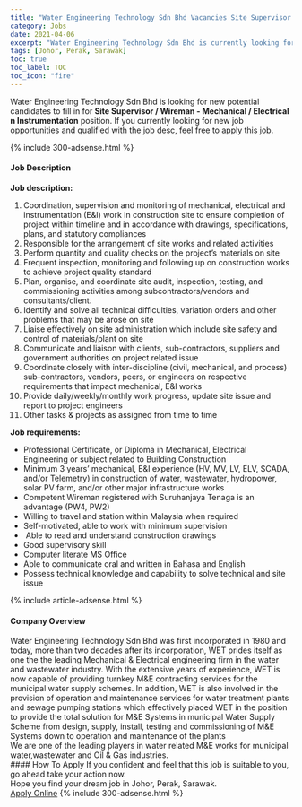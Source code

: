 ```yaml
---
title: "Water Engineering Technology Sdn Bhd Vacancies Site Supervisor / Wireman - Mechanical / Electrical n Instrumentation" 
category: Jobs 
date: 2021-04-06 
excerpt: "Water Engineering Technology Sdn Bhd is currently looking for suitable person to fill in the Site Supervisor / Wireman - Mechanical / Electrical n Instrumentation which based in Johor, Perak, Sarawak" 
tags: [Johor, Perak, Sarawak] 
toc: true 
toc_label: TOC 
toc_icon: "fire" 
--- 
```


<p>Water Engineering Technology Sdn Bhd is looking for new potential candidates to fill in for <b>Site Supervisor / Wireman - Mechanical / Electrical n Instrumentation</b> position. If you currently looking for new job opportunities and qualified with the job desc, feel free to apply this job.
</p>{% include 300-adsense.html %} 
<div><div><h4>Job Description</h4></div><div><div><span><div><p><strong>Job description:</strong></p><ol><li>Coordination, supervision and monitoring of mechanical, electrical and instrumentation (E&amp;I) work in construction site to ensure completion of project within timeline and in accordance with drawings, specifications, plans, and statutory compliances</li><li>Responsible for the arrangement of site works and related activities</li><li>Perform quantity and quality checks on the project&#8217;s materials on site</li><li>Frequent inspection, monitoring and following up on construction works to achieve project quality standard</li><li>Plan, organise, and coordinate site audit, inspection, testing, and commissioning activities among subcontractors/vendors and consultants/client.</li><li>Identify and solve all technical difficulties, variation orders and other problems that may be arose on site</li><li>Liaise effectively on site administration which include site safety and control of materials/plant on site</li><li>Communicate and liaison with clients, sub-contractors, suppliers and government authorities on project related issue</li><li>Coordinate closely with inter-discipline (civil, mechanical, and process) sub-contractors, vendors, peers, or engineers on respective requirements that impact mechanical, E&amp;I works</li><li>Provide daily/weekly/monthly work progress, update site issue and report to project engineers</li><li>Other tasks &amp; projects as assigned from time to time</li></ol><p><strong>Job requirements:</strong></p><ul><li>Professional Certificate, or Diploma in Mechanical, Electrical Engineering or subject related to Building Construction</li><li>Minimum 3 years&#8217; mechanical, E&amp;I experience (HV, MV, LV, ELV, SCADA, and/or Telemetry) in construction of water, wastewater, hydropower, solar PV farm, and/or other major infrastructure works</li><li>Competent Wireman registered with Suruhanjaya Tenaga is an advantage (PW4, PW2)</li><li>Willing to travel and station within Malaysia when required</li><li>Self-motivated, able to work with minimum supervision</li><li>&#160;Able to read and understand construction drawings</li><li>Good supervisory skill</li><li>Computer literate MS Office</li><li>Able to communicate oral and written in Bahasa and English</li><li>Possess technical knowledge and capability to solve technical and site issue</li></ul></div></span></div></div></div> 
{% include article-adsense.html %} 
<div><div><h4>Company Overview</h4></div><div><div><span><div><div>
	Water Engineering Technology Sdn Bhd was first incorporated in 1980 and today, more than two decades after its incorporation, WET prides itself as one the the leading Mechanical &amp; Electrical engineering firm in the water and wastewater industry. With the extensive years of experience, WET is now capable of providing turnkey M&amp;E contracting services for the municipal water supply schemes. In addition, WET is also involved in the provision of operation and maintenance services for water treatment plants and sewage pumping stations which effectively placed WET in the position to provide the total solution for M&amp;E Systems in municipal Water Supply Scheme from design, supply, install, testing and commissioning of M&amp;E Systems down to operation and maintenance of the plants</div>
<div>
	We are one of the leading players in water related M&amp;E works for municipal water,wastewater and Oil &amp; Gas industries.</div></div></span></div></div></div> 
#### How To Apply 
If you confident and feel that this job is suitable to you, go ahead take your action now. <br/> 
Hope you find your dream job in Johor, Perak, Sarawak. <br/> 
<a href="https://www.jobstreet.com.my/en/job/site-supervisor-wireman-mechanical-electrical-n-instrumentation-4526803?jobId=jobstreet-my-job-4526803&" class="btn btn--info" target="_blank" rel="nofollow noopenner">Apply Online</a> 
{% include 300-adsense.html %} 